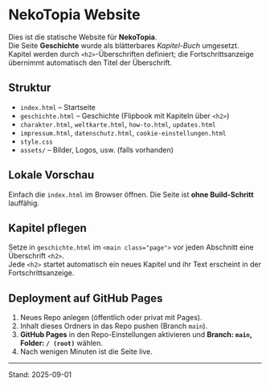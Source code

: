# NekoTopia Website

Dies ist die statische Website für **NekoTopia**.  
Die Seite **Geschichte** wurde als blätterbares *Kapitel-Buch* umgesetzt. Kapitel werden durch `<h2>`-Überschriften definiert; die Fortschrittsanzeige übernimmt automatisch den Titel der Überschrift.

## Struktur
- `index.html` – Startseite
- `geschichte.html` – Geschichte (Flipbook mit Kapiteln über `<h2>`)
- `charakter.html`, `weltkarte.html`, `how-to.html`, `updates.html`
- `impressum.html`, `datenschutz.html`, `cookie-einstellungen.html`
- `style.css`
- `assets/` – Bilder, Logos, usw. (falls vorhanden)

## Lokale Vorschau
Einfach die `index.html` im Browser öffnen. Die Seite ist **ohne Build-Schritt** lauffähig.

## Kapitel pflegen
Setze in `geschichte.html` im `<main class="page">` vor jeden Abschnitt eine Überschrift `<h2>`.  
Jede `<h2>` startet automatisch ein neues Kapitel und ihr Text erscheint in der Fortschrittsanzeige.

## Deployment auf GitHub Pages
1. Neues Repo anlegen (öffentlich oder privat mit Pages).
2. Inhalt dieses Ordners in das Repo pushen (Branch `main`).
3. **GitHub Pages** in den Repo-Einstellungen aktivieren und **Branch: `main`, Folder: `/ (root)`** wählen.
4. Nach wenigen Minuten ist die Seite live.

---
Stand: 2025-09-01
